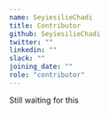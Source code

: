 ```yaml
---
name: SeyiesilieChadi
title: Contributor
github: SeyiesilieChadi
twitter: ""
linkedin: ""
slack: ""
joining_date: ""
role: "contributor"
---
```


Still waiting for this

